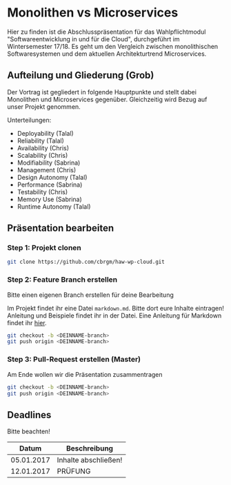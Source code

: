 # Monolithen vs Microservices

Hier zu finden ist die Abschlusspräsentation für das Wahlpflichtmodul "Softwareentwicklung in und für die Cloud", durchgeführt im Wintersemester 17/18. Es geht um den Vergleich zwischen monolithischen Softwaresystemen und dem aktuellen Architekturtrend Microservices.

## Aufteilung und Gliederung (Grob)

Der Vortrag ist gegliedert in folgende Hauptpunkte und stellt dabei Monolithen und Microservices gegenüber. Gleichzeitig wird Bezug auf unser Projekt genommen.

Unterteilungen:

* Deployability (Talal)
* Reliability  (Talal)
* Availability (Chris)
* Scalability (Chris)
* Modifiability (Sabrina)
* Management (Chris)
* Design Autonomy (Talal)
* Performance (Sabrina)
* Testability (Chris)
* Memory Use (Sabrina)
* Runtime Autonomy (Talal)

## Präsentation bearbeiten

### Step 1: Projekt clonen

```bash
git clone https://github.com/cbrgm/haw-wp-cloud.git
```

### Step 2: Feature Branch erstellen

Bitte einen eigenen Branch erstellen für deine Bearbeitung

Im Projekt findet ihr eine Datei `markdown.md`. Bitte dort eure Inhalte eintragen! Anleitung und Beispiele findet ihr in der Datei. Eine Anleitung für Markdown findet ihr [hier][47e00a10].

[47e00a10]: https://blog.ghost.org/markdown/ "markdown"

```bash
git checkout -b <DEINNAME-branch>
git push origin <DEINNAME-branch>
```

### Step 3: Pull-Request erstellen (Master)

Am Ende wollen wir die Präsentation zusammentragen

```bash
git checkout -b <DEINNAME-branch>
git push origin <DEINNAME-branch>
```

## Deadlines

Bitte beachten!

| Datum      | Beschreibung         |
| ---------- | -------------------- |
| 05.01.2017 | Inhalte abschließen! |
| 12.01.2017 | PRÜFUNG              |
